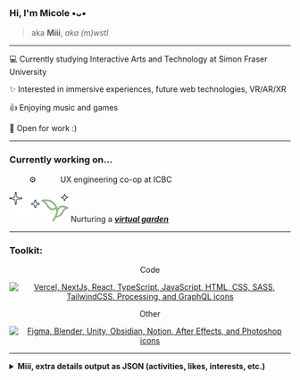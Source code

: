 ### Hi, I'm **Micole** •ᴗ•
> aka **Miii**, *aka (m)wstl*

---

💻 Currently studying Interactive Arts and Technology at Simon Fraser University

✨ Interested in immersive experiences, future web technologies, VR/AR/XR

👍 Enjoying music and games

👀 Open for work :)

---

### Currently working on...

&nbsp;&nbsp;&nbsp;&nbsp;&nbsp;&nbsp;&nbsp;&nbsp; ⚙️ &nbsp;&nbsp;&nbsp;&nbsp;&nbsp;&nbsp;&nbsp;&nbsp;&nbsp; 
UX engineering co-op at ICBC 

[![Virtual Garden icon, a seedling with three stars](https://raw.githubusercontent.com/mwstl/mwstl/refs/heads/main/github-garden.png)](https://quartz-nu.vercel.app/)
Nurturing a [***virtual garden***](https://quartz-nu.vercel.app/)

---

### Toolkit:

<p align="center">Code</p>
<p align="center">
  <a href="https://skillicons.dev">
    <img src="https://skillicons.dev/icons?i=vercel,nextjs,react,ts,js,html,css,sass,tailwind,processing,graphql"  alt="Vercel, NextJs, React, TypeScript, JavaScript, HTML, CSS, SASS, TailwindCSS, Processing, and GraphQL icons" />
  </a>
</p>


<p align="center">Other</p>
<p align="center">
  <a href="https://skillicons.dev">
    <img src="https://skillicons.dev/icons?i=figma,blender,unity,obsidian,notion,ae,ps" alt="Figma, Blender, Unity, Obsidian, Notion, After Effects, and Photoshop icons" />
  </a>
</p>

---

<details>
<summary style="font-weight: bold;">Miii, extra details output as JSON (activities, likes, interests, etc.)</summary>

```ts
const Micole: Me = {
  info: {
    school: "Simon Fraser University",
    studies: "Interactive Arts and Technology",
    work: "open for work",
  },
  activities: {
    "code-projects": "virtual garden",
    other: ["photography", "travel", "3D printing", "Lego", "generative art code", "daydreaming", "eating"],
    "want-to-do": ["sculpture", "music production", "drawing/painting", "crafting useful items", "astrophotography", "learn a few different languages", "linux", "solidity", "threejs", "... a lot of things - honestly"],
  },
  "generic-likes": {
    color: ["some shades of lighter greens", "monochrome shades", "blues probably"],
    food: ["sweets/desserts", "fruits", "rice.", "rice noodle", "aglio e olio", "curries/stews", "pisang goreng", "satay"],
    drink: ["tea - usually", "bubble tea - sometimes", "sweeter coffee - once in a while", "water - when dehydrated"],
  },
  interests: {
    fun: ["reading", "learning", "YouTube", "Instagram", "Spotify (commuting)"],
    "yt-feed": ["music", "vtuber clip (mostly HoloEN)", "true crime analysis", "mysteries", "animated documentary channels"],
    "ig-feed": ["poster design", "3D model", "architecture", "product renders", "painting/drawing", "fx trading", "vehicles"],
    music: {
      genres: ["vocaloid", "C/J/K-pop", "J-rock", "rap", "hip-hop", "metal", "electro", "R&B", "instrumental", "game ost", "breakcore", "lofi", "glitch hop", "symphonic hardcore", "techno", "ambient", "... most things with rhythm or melody"],
      artists: ["Isekaijoucho", "TatshMusicCircle", "Linkin Park", "Babymetal", "Ado", "Camellia", "Team Grimoire", "LOLUET", "Aiobahn", "Chanmina", "9Lana", "Mori Calliope", "Ninomae Ina'nis", "KAF", "kordhell", "AZALI", "Mabodofu", "Dustcell", "t+pazolite", "Eve", "Mili", "tnbee", "tn-shi", "Nhato", "Atarashii Gakko!", "Dazbee", "Azari", "Rosu", "... and many more"],
      "game-music": ["Cytus", "Maplestory", "Arcaea", "NieR", "Wuthering Waves", "Punishing: Gray Raven", "Honkai Star Rail", "Goddess of Victory: Nikke", "Legend of Zelda", "... probably forgot some"],
    },
    tech: ["crypto", "web3", "VR/AR/XR"],
  },
  attitude: ["go with the flow", "don't worry, be happy"],
  thoughts: "",
}
```
</details>
